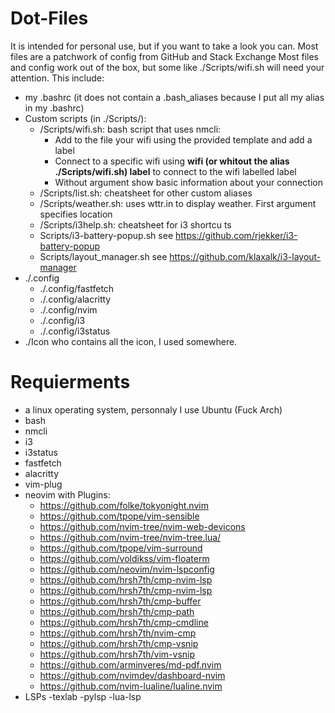 # Dot-Files
It is intended for personal use, but if you want to take a look you can. Most files are a patchwork of config from GitHub and Stack Exchange
Most files and config work out of the box, but some like ./Scripts/wifi.sh will need your attention.
This include:
- my .bashrc (it does not contain a .bash_aliases because I put all my alias in my .bashrc) 
- Custom scripts (in ./Scripts/):
  -  /Scripts/wifi.sh: bash script that uses nmcli:
      - Add to the file your wifi using the provided template and add a label
      - Connect to a specific wifi using __wifi (or whitout the alias ./Scripts/wifi.sh) label__ to connect to the wifi labelled label
      - Without argument show basic information about your connection
  -  /Scripts/list.sh: cheatsheet for other custom aliases
  -  /Scripts/weather.sh: uses wttr.in to display weather. First argument specifies location
  -  /Scripts/i3help.sh: cheatsheet for i3 shortcu ts
  -  Scripts/i3-battery-popup.sh see https://github.com/rjekker/i3-battery-popup
  -  Scripts/layout_manager.sh see https://github.com/klaxalk/i3-layout-manager
- ./.config
  -  ./.config/fastfetch
  -  ./.config/alacritty
  -  ./.config/nvim
  -  ./.config/i3
  -  ./.config/i3status
- ./Icon who contains all the icon, I used somewhere.
# Requierments
- a linux operating system, personnaly I use Ubuntu (Fuck Arch)
- bash
- nmcli
- i3
- i3status
- fastfetch
- alacritty
- vim-plug
- neovim with Plugins:
   - https://github.com/folke/tokyonight.nvim
   - https://github.com/tpope/vim-sensible
   - https://github.com/nvim-tree/nvim-web-devicons
   - https://github.com/nvim-tree/nvim-tree.lua/
   - https://github.com/tpope/vim-surround
   - https://github.com/voldikss/vim-floaterm
   - https://github.com/neovim/nvim-lspconfig
   - https://github.com/hrsh7th/cmp-nvim-lsp
   - https://github.com/hrsh7th/cmp-nvim-lsp
   - https://github.com/hrsh7th/cmp-buffer
   - https://github.com/hrsh7th/cmp-path
   - https://github.com/hrsh7th/cmp-cmdline
   - https://github.com/hrsh7th/nvim-cmp
   - https://github.com/hrsh7th/cmp-vsnip
   - https://github.com/hrsh7th/vim-vsnip
   - https://github.com/arminveres/md-pdf.nvim
   - https://github.com/nvimdev/dashboard-nvim
   - https://github.com/nvim-lualine/lualine.nvim
- LSPs
  -texlab
  -pylsp
  -lua-lsp
